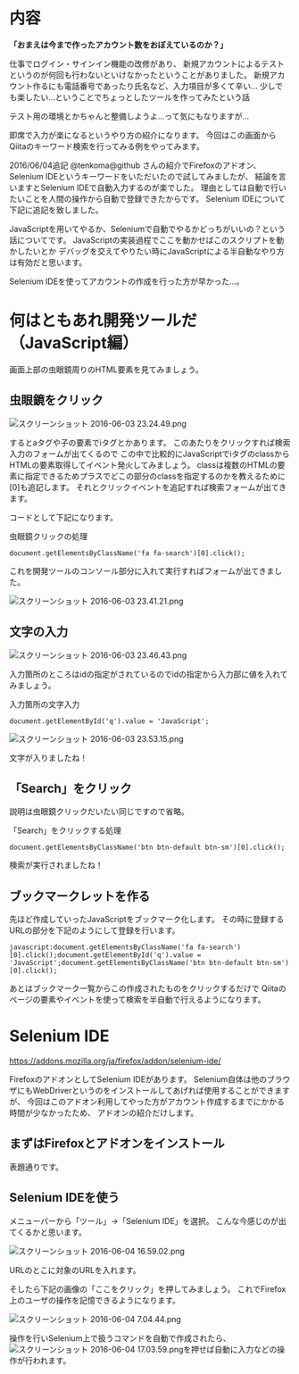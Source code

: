 
# 内容

**「おまえは今まで作ったアカウント数をおぼえているのか？」**

仕事でログイン・サインイン機能の改修があり、
新規アカウントによるテストというのが何回も行わないといけなかったということがありました。
新規アカウント作るにも電話番号であったり氏名など、入力項目が多くて辛い...
少しでも楽したい...ということでちょっとしたツールを作ってみたという話

テスト用の環境とかちゃんと整備しようよ...って気にもなりますが...

即席で入力が楽になるというやり方の紹介になります。
今回はこの画面からQiitaのキーワード検索を行ってみる例をやってみます。

2016/06/04追記
@tenkoma@github さんの紹介でFirefoxのアドオン、Selenium IDEというキーワードをいただいたので試してみましたが、
結論を言いますとSelenium IDEで自動入力するのが楽でした。
理由としては自動で行いたいことを人間の操作から自動で登録できたからです。
Selenium IDEについて下記に追記を致しました。

JavaScriptを用いてやるか、Seleniumで自動でやるかどっちがいいの？という話についてです。
JavaScriptの実装過程でここを動かせばこのスクリプトを動かしたいとか
デバッグを交えてやりたい時にJavaScriptによる半自動なやり方は有効だと思います。

Selenium IDEを使ってアカウントの作成を行った方が早かった...。

# 何はともあれ開発ツールだ（JavaScript編）

画面上部の虫眼鏡周りのHTML要素を見てみましょう。

## 虫眼鏡をクリック 

![スクリーンショット 2016-06-03 23.24.49.png](0-md.png)

するとaタグや子の要素でiタグとかあります。
このあたりをクリックすれば検索入力のフォームが出てくるので
この中で比較的にJavaScriptでiタグのclassからHTMLの要素取得してイベント発火してみましょう。
classは複数のHTMLの要素に指定できるためプラスでどこの部分のclassを指定するのかを教えるために[0]も追記します。
それとクリックイベントを追記すれば検索フォームが出てきます。

コードとして下記になります。

虫眼鏡クリックの処理

```
document.getElementsByClassName('fa fa-search')[0].click();
```

これを開発ツールのコンソール部分に入れて実行すればフォームが出てきました。

![スクリーンショット 2016-06-03 23.41.21.png](1-md.png)

## 文字の入力

![スクリーンショット 2016-06-03 23.46.43.png](2-md.png)

入力箇所のところはidの指定がされているのでidの指定から入力部に値を入れてみましょう。

入力箇所の文字入力

```
document.getElementById('q').value = 'JavaScript';
```

![スクリーンショット 2016-06-03 23.53.15.png](3-md.png)

文字が入りましたね！


## 「Search」をクリック

説明は虫眼鏡クリックだいたい同じですので省略。

「Search」をクリックする処理

```
document.getElementsByClassName('btn btn-default btn-sm')[0].click();
```

検索が実行されましたね！

## ブックマークレットを作る

先ほど作成していったJavaScriptをブックマーク化します。
その時に登録するURLの部分を下記のようにして登録を行います。

```
javascript:document.getElementsByClassName('fa fa-search')[0].click();document.getElementById('q').value = 'JavaScript';document.getElementsByClassName('btn btn-default btn-sm')[0].click();
```

あとはブックマーク一覧からこの作成されたものをクリックするだけで
Qiitaのページの要素やイベントを使って検索を半自動で行えるようになります。

# Selenium IDE

https://addons.mozilla.org/ja/firefox/addon/selenium-ide/

FirefoxのアドオンとしてSelenium IDEがあります。
Selenium自体は他のブラウザにもWebDriverというのをインストールしてあげれば使用することができますが、
今回はこのアドオン利用してやった方がアカウント作成するまでにかかる時間が少なかったため、
アドオンの紹介だけします。

## まずはFirefoxとアドオンをインストール

表題通りです。

## Selenium IDEを使う

メニューバーから「ツール」→「Selenium IDE」を選択。
こんな今感じのが出てくるかと思います。

![スクリーンショット 2016-06-04 16.59.02.png](4-md.png)

URLのとこに対象のURLを入れます。

そしたら下記の画像の「ここをクリック」を押してみましょう。
これでFirefox上のユーザの操作を記憶できるようになります。

![スクリーンショット 2016-06-04 7.04.44.png](5-md.png)

操作を行いSelenium上で扱うコマンドを自動で作成されたら、![スクリーンショット 2016-06-04 17.03.59.png](6-md.png)を押せば自動に入力などの操作が行われます。
